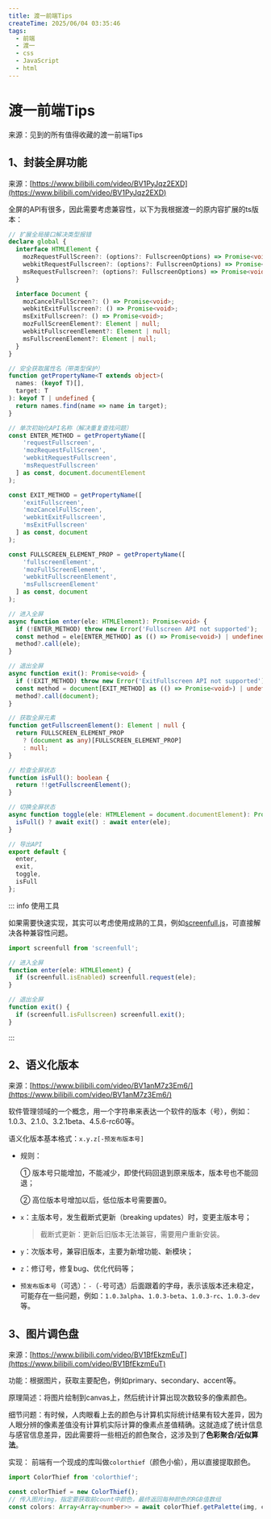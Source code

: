 ```yaml
---
title: 渡一前端Tips
createTime: 2025/06/04 03:35:46
tags:
  - 前端
  - 渡一
  - css
  - JavaScript
  - html
---
```


# 渡一前端Tips

来源：见到的所有值得收藏的渡一前端Tips

## 1、封装全屏功能

来源：[https://www.bilibili.com/video/BV1PyJqz2EXD](https://www.bilibili.com/video/BV1PyJqz2EXD)

全屏的API有很多，因此需要考虑兼容性，以下为我根据渡一的原内容扩展的ts版本：

```typescript
// 扩展全局接口解决类型报错
declare global {
  interface HTMLElement {
    mozRequestFullScreen?: (options?: FullscreenOptions) => Promise<void>;
    webkitRequestFullscreen?: (options?: FullscreenOptions) => Promise<void>;
    msRequestFullscreen?: (options?: FullscreenOptions) => Promise<void>;
  }

  interface Document {
    mozCancelFullScreen?: () => Promise<void>;
    webkitExitFullscreen?: () => Promise<void>;
    msExitFullscreen?: () => Promise<void>;
    mozFullScreenElement?: Element | null;
    webkitFullscreenElement?: Element | null;
    msFullscreenElement?: Element | null;
  }
}

// 安全获取属性名（带类型保护）
function getPropertyName<T extends object>(
  names: (keyof T)[],
  target: T
): keyof T | undefined {
  return names.find(name => name in target);
}

// 单次初始化API名称（解决重复查找问题）
const ENTER_METHOD = getPropertyName([
    'requestFullscreen',
    'mozRequestFullScreen',
    'webkitRequestFullscreen',
    'msRequestFullscreen'
  ] as const, document.documentElement
);

const EXIT_METHOD = getPropertyName([
    'exitFullscreen',
    'mozCancelFullScreen',
    'webkitExitFullscreen',
    'msExitFullscreen'
  ] as const, document
);

const FULLSCREEN_ELEMENT_PROP = getPropertyName([
    'fullscreenElement',
    'mozFullScreenElement',
    'webkitFullscreenElement',
    'msFullscreenElement'
  ] as const, document
);

// 进入全屏
async function enter(ele: HTMLElement): Promise<void> {
  if (!ENTER_METHOD) throw new Error('Fullscreen API not supported');
  const method = ele[ENTER_METHOD] as (() => Promise<void>) | undefined;
  method?.call(ele);
}

// 退出全屏
async function exit(): Promise<void> {
  if (!EXIT_METHOD) throw new Error('ExitFullscreen API not supported');
  const method = document[EXIT_METHOD] as (() => Promise<void>) | undefined;
  method?.call(document);
}

// 获取全屏元素
function getFullscreenElement(): Element | null {
  return FULLSCREEN_ELEMENT_PROP
    ? (document as any)[FULLSCREEN_ELEMENT_PROP]
    : null;
}

// 检查全屏状态
function isFull(): boolean {
  return !!getFullscreenElement();
}

// 切换全屏状态
async function toggle(ele: HTMLElement = document.documentElement): Promise<void> {
  isFull() ? await exit() : await enter(ele);
}

// 导出API
export default {
  enter,
  exit,
  toggle,
  isFull
};
```

::: info 使用工具

如果需要快速实现，其实可以考虑使用成熟的工具，例如[screenfull.js](https://github.com/sindresorhus/screenfull)，可直接解决各种兼容性问题。

```typescript
import screenfull from 'screenfull';

// 进入全屏
function enter(ele: HTMLElement) {
  if (screenfull.isEnabled) screenfull.request(ele);
}

// 退出全屏
function exit() {
  if (screenfull.isFullscreen) screenfull.exit();
}
```

:::

## 2、语义化版本

来源：[https://www.bilibili.com/video/BV1anM7z3Em6/](https://www.bilibili.com/video/BV1anM7z3Em6/)

软件管理领域的一个概念，用一个字符串来表达一个软件的版本（号），例如：1.0.3、2.1.0、3.2.1beta、4.5.6-rc60等。

语义化版本基本格式：`x.y.z[-预发布版本号]`

* 规则：

  ① 版本号只能增加，不能减少，即使代码回退到原来版本，版本号也不能回退；

  ② 高位版本号增加以后，低位版本号需要置0。

* `x`：主版本号，发生截断式更新（breaking updates）时，变更主版本号；

  > 截断式更新：更新后旧版本无法兼容，需要用户重新安装。

* `y`：次版本号，兼容旧版本，主要为新增功能、新模块；

* `z`：修订号，修复bug、优化代码等；

* `预发布版本号`（可选）：`-`（`-`号可选）后面跟着的字母，表示该版本还未稳定，可能存在一些问题，例如：`1.0.3alpha`、`1.0.3-beta`、`1.0.3-rc`、`1.0.3-dev`等。

## 3、图片调色盘

来源：[https://www.bilibili.com/video/BV1BfEkzmEuT](https://www.bilibili.com/video/BV1BfEkzmEuT)

功能：根据图片，获取主要配色，例如primary、secondary、accent等。

原理简述：将图片绘制到canvas上，然后统计计算出现次数较多的像素颜色。

细节问题：有时候，人肉眼看上去的颜色与计算机实际统计结果有较大差异，因为人眼分辨的像素差值没有计算机实际计算的像素点差值精确。这就造成了统计信息与感官信息差异，因此需要将一些相近的颜色聚合，这涉及到了**色彩聚合/近似算法**。

实现：
前端有一个现成的库叫做`colorthief`（颜色小偷），用以直接提取颜色。

```typescript
import ColorThief from 'colorthief';

const colorThief = new ColorThief();
// 传入图片img，指定要获取前count中颜色，最终返回每种颜色的RGB值数组
const colors: Array<Array<number>> = await colorThief.getPalette(img, count);
```

